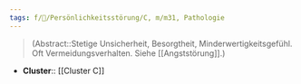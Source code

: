```yaml
---
tags: f/💭/Persönlichkeitsstörung/C, m/m31, Pathologie
---
```

> (Abstract::Stetige Unsicherheit, Besorgtheit, Minderwertigkeitsgefühl. Oft Vermeidungsverhalten. Siehe [[Angststörung]].)
- **Cluster**:: [[Cluster C]]